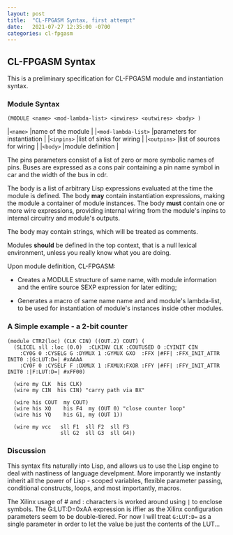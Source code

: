 ```yaml
---
layout: post
title:  "CL-FPGASM Syntax, first attempt"
date:   2021-07-27 12:35:00 -0700
categories: cl-fpgasm
---
```


## CL-FPGASM Syntax

This is a preliminary specification for CL-FPGASM module and instantiation syntax.

### Module Syntax
```
(MODULE <name> <mod-lambda-list> <inwires> <outwires> <body> )
```
|`<name>`             |name of the module |
|`<mod-lambda-list>`  |parameters for instantiation |
|`<inpins>`           |list of sinks for wiring |
|`<outpins>`          |list of sources for wiring |
|`<body>`             |module definition |

The pins parameters consist of a list of zero or more symbolic names of pins.  Buses are expressed as a cons pair containing a pin name symbol in car and the width of the bus in cdr.

The body is a list of arbitrary Lisp expressions evaluated at the time the module is defined.  The body **may** contain instantiation expressions, making the module a container of module instances.  The body **must** contain one or more wire expressions, providing internal wiring from the module's inpins to internal circuitry and module's outputs.

The body may contain strings, which will be treated as comments.

Modules **should** be defined in the top context, that is a null lexical environment, unless you really know what you are doing.

Upon module definition, CL-FPGASM:
* Creates a MODULE structure of same name, with module information and the entire source SEXP expression for later editing;

* Generates a macro of same name name and and module's lambda-list, to be used for instantiation of module's instances inside other modules.

### A Simple example - a 2-bit counter
```
(module CTR2(loc) (CLK CIN) ((OUT.2) COUT) (
  (SLICEL sll :loc (0.0)  :CLKINV CLK :COUTUSED 0 :CYINIT CIN 
    :CY0G 0 :CYSELG G :DYMUX 1 :GYMUX GXO  :FFX |#FF| :FFX_INIT_ATTR INIT0 :|G:LUT:D=| #xAAAA
    :CY0F 0 :CYSELF F :DXMUX 1 :FXMUX:FXOR :FFY |#FF| :FFY_INIT_ATTR INIT0 :|F:LUT:D=| #xFF00)

  (wire my CLK  his CLK)
  (wire my CIN  his CIN) "carry path via BX"

  (wire his COUT  my COUT)
  (wire his XQ    his F4  my (OUT 0) "close counter loop"
  (wire his YQ    his G1, my (OUT 1)) 

  (wire my vcc   sll F1  sll F2  sll F3
                 sll G2  sll G3  sll G4))
```

### Discussion

This syntax fits naturally into Lisp, and allows us to use the Lisp engine to deal with nastiness of language develpment.  More imporantly we instantly inherit all the power of Lisp - scoped variables, flexible parameter passing, conditional constructs, loops, and most importantly, macros.

The Xilinx usage of # and : characters is worked around using `|` to enclose symbols.  The G:LUT:D=0xAA expression is iffier as the Xilinx configuration parameters seem to be double-tiered.  For now I will treat `G:LUT:D=` as a single parameter in order to let the value be just the contents of the LUT...





